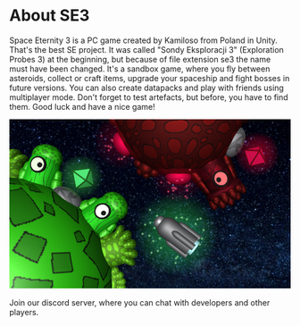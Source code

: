 # About SE3

Space Eternity 3 is a PC game created by Kamiloso from Poland in Unity. That's the best
SE project. It was called "Sondy Eksploracji 3" (Exploration Probes 3) at the beginning,
but because of file extension se3 the name must have been changed. It's a sandbox game,
where you fly between asteroids, collect or craft items, upgrade your spaceship and fight bosses in future versions.
You can also create datapacks and play with friends using multiplayer mode. Don't forget to
test artefacts, but before, you have to find them. Good luck and have a nice game!

![](../../static/img/Space-Eternity-3.png)

Join our discord server, where you can chat with developers and other players.